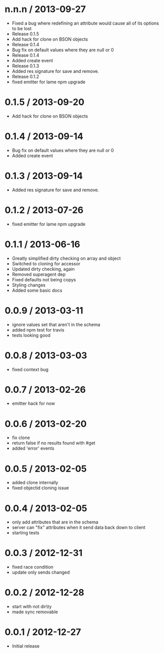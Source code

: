 
n.n.n / 2013-09-27 
==================

 * Fixed a bug where redefining an attribute would cause all of its options to be lost
 * Release 0.1.5
 * Add hack for clone on BSON objects
 * Release 0.1.4
 * Bug fix on default values where they are null or 0
 * Release 0.1.4
 * Added create event
 * Release 0.1.3
 * Added res signature for save and remove.
 * Release 0.1.2
 * fixed emitter for lame npm upgrade

0.1.5 / 2013-09-20 
==================

  * Add hack for clone on BSON objects

0.1.4 / 2013-09-14 
==================

  * Bug fix on default values where they are null or 0
  * Added create event

0.1.3 / 2013-09-14 
==================

  * Added res signature for save and remove.

0.1.2 / 2013-07-26
==================

 * fixed emitter for lame npm upgrade

0.1.1 / 2013-06-16
==================

 * Greatly simplified dirty checking on array and object
 * Switched to cloning for accessor
 * Updated dirty checking, again
 * Removed superagent dep
 * Fixed defaults not being copys
 * Styling changes
 * Added some basic docs

0.0.9 / 2013-03-11
==================

  * ignore values set that aren't in the schema
  * added npm test for travis
  * tests looking good

0.0.8 / 2013-03-03
==================

  * fixed context bug

0.0.7 / 2013-02-26
==================

  * emitter hack for now

0.0.6 / 2013-02-20
==================

  * fix clone
  * return false if no results found with #get
  * added 'error' events

0.0.5 / 2013-02-05
==================

  * added clone internally
  * fixed objectid cloning issue

0.0.4 / 2013-02-05
==================

  * only add attributes that are in the schema
  * server can "fix" attributes when it send data back down to client
  * starting tests

0.0.3 / 2012-12-31
==================

  * fixed race condition
  * update only sends changed

0.0.2 / 2012-12-28
==================

  * start with not dir\ty
  * made sync removable

0.0.1 / 2012-12-27
==================

  * Initial release
